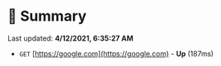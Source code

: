 # 📖 Summary
Last updated: **4/12/2021, 6:35:27 AM**

- `GET` [https://google.com](https://google.com) - **Up** (187ms)
